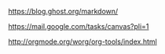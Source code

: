 https://blog.ghost.org/markdown/

https://mail.google.com/tasks/canvas?pli=1

http://orgmode.org/worg/org-tools/index.html